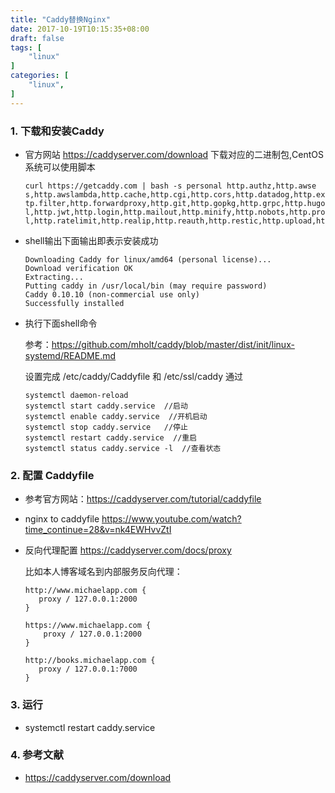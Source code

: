 ```yaml
---
title: "Caddy替换Nginx"
date: 2017-10-19T10:15:35+08:00
draft: false
tags: [
    "linux"
]
categories: [
    "linux",
]
---
```



### 1. 下载和安装Caddy
* 官方网站  https://caddyserver.com/download 下载对应的二进制包,CentOS系统可以使用脚本 
	
	```
	curl https://getcaddy.com | bash -s personal http.authz,http.awse
	s,http.awslambda,http.cache,http.cgi,http.cors,http.datadog,http.expires,http.filemanager,ht
	tp.filter,http.forwardproxy,http.git,http.gopkg,http.grpc,http.hugo,http.ipfilter,http.jekyl
	l,http.jwt,http.login,http.mailout,http.minify,http.nobots,http.prometheus,http.proxyprotoco
	l,http.ratelimit,http.realip,http.reauth,http.restic,http.upload,http.webdav
	```
	
* shell输出下面输出即表示安装成功
	
	```
	Downloading Caddy for linux/amd64 (personal license)...
	Download verification OK
	Extracting...
	Putting caddy in /usr/local/bin (may require password)
	Caddy 0.10.10 (non-commercial use only)
	Successfully installed
	```
	
* 执行下面shell命令

	参考：https://github.com/mholt/caddy/blob/master/dist/init/linux-systemd/README.md
	
	设置完成 /etc/caddy/Caddyfile 和 /etc/ssl/caddy 通过
	
	```shell
	systemctl daemon-reload
	systemctl start caddy.service  //启动
	systemctl enable caddy.service  //开机启动
	systemctl stop caddy.service   //停止
	systemctl restart caddy.service  //重启
	systemctl status caddy.service -l  //查看状态
	```
		
### 2. 配置 Caddyfile 

* 参考官方网站：https://caddyserver.com/tutorial/caddyfile

* nginx to caddyfile https://www.youtube.com/watch?time_continue=28&v=nk4EWHvvZtI

* 反向代理配置 https://caddyserver.com/docs/proxy

	比如本人博客域名到内部服务反向代理：
	
	```shell
	http://www.michaelapp.com {
	   proxy / 127.0.0.1:2000 
	}
	
	https://www.michaelapp.com {
	    proxy / 127.0.0.1:2000
	}
	
	http://books.michaelapp.com {
	   proxy / 127.0.0.1:7000
	}
	```

### 3. 运行

* systemctl restart caddy.service
	
### 4. 参考文献
* https://caddyserver.com/download


